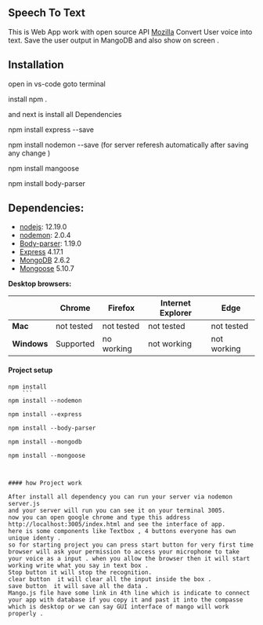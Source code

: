 ## Speech To Text
This is Web App work with open source API [Mozilla](https://developer.mozilla.org/en-US/docs/Web/API/Web_Speech_API)
Convert User voice into text.
Save the user output in MangoDB and also show on screen .


## Installation
open in vs-code goto terminal 

install npm 
.

and next is install all Dependencies

npm install express --save 

npm install nodemon --save (for server referesh automatically after saving any change )

npm install mangoose 

npm install body-parser






## Dependencies:
* [nodejs](https://nodejs.org/en/download/): 12.19.0
* [nodemon](https://www.npmjs.com/package/nodemon): 2.0.4
* [Body-parser](https://www.npmjs.com/package/body-parser): 1.19.0
* [Express](https://expressjs.com) 4.17.1
* [MongoDB](https://www.mongodb.com/download-center/community) 2.6.2
* [Mongoose](https://mongoosejs.com) 5.10.7

**Desktop browsers:**

|           |  Chrome  |  Firefox  |  Internet Explorer | Edge |
|---------  |-----------                      |-----------                        |-------------------                           |------                      |
| **Mac**       |    not tested                          |    not tested                            |        not tested                                   |  not tested                       |
| **Windows**   | Supported                       | no working                         |        not working                                   |  not working  

#### Project setup
```
npm install  
    ```
npm install --nodemon 

npm install --express  

npm install --body-parser

npm install --mongodb

npm install --mongoose



#### how Project work 

After install all dependency you can run your server via nodemon server.js
and your server will run you can see it on your terminal 3005.
now you can open google chrome and type this address  http://localhost:3005/index.html and see the interface of app.
here is some components like Textbox , 4 buttons everyone has own unique identy .
so for starting project you can press start button for very first time browser will ask your permission to access your microphone to take your voice as a input . when you allow the browser then it will start working write what you say in text box .
Stop button it will stop the recognition.
clear button  it will clear all the input inside the box .
save button  it will save all the data .
Mango.js file have some link in 4th line which is indicate to connect your app with database if you copy it and past it into the compasse which is desktop or we can say GUI interface of mango will work properly .
